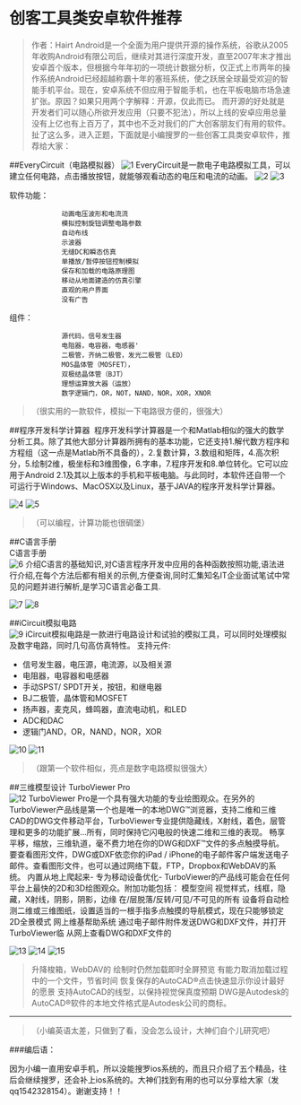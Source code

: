 # 创客工具类安卓软件推荐
>作者：Hairt
Android是一个全面为用户提供开源的操作系统，谷歌从2005年收购Android有限公司后，继续对其进行深度开发，直至2007年末才推出安卓首个版本，但根据今年年初的一项统计数据分析，仅正式上市两年的操作系统Android已经超越称霸十年的塞班系统，使之跃居全球最受欢迎的智能手机平台。现在，安卓系统不但应用于智能手机，也在平板电脑市场急速扩张。原因？如果只用两个字解释：开源，仅此而已。
  而开源的好处就是开发者们可以随心所欲开发应用（只要不犯法），所以上线的安卓应用总量没有上亿也有上百万了，其中也不乏对我们的广大创客朋友们有用的软件。
  扯了这么多，进入正题，下面就是小编搜罗的一些创客工具类安卓软件，推荐给大家：
  
##EveryCircuit（电路模拟器）
![1]()
EveryCircuit是一款电子电路模拟工具，可以建立任何电路，点击播放按钮，就能够观看动态的电压和电流的动画。
![2]()
![3]()

软件功能：
                
                 动画电压波形和电流流
                 模拟控制旋钮调整电路参数
                 自动布线
                 示波器
                 无缝DC和瞬态仿真
                 单播放/暂停按钮控制模拟
                 保存和加载的电路原理图
                 移动从地面建造的仿真引擎
                 直观的用户界面
                 没有广告

组件：
                 
                 源代码，信号发生器
                 电阻器，电容器，电感器'
                 二极管，齐纳二极管，发光二极管（LED）
                 MOS晶体管（MOSFET），
                 双极结晶体管（BJT）
                 理想运算放大器（运放）
                 数字逻辑门，OR，NOT，NAND，NOR，XOR，XNOR
>（很实用的一款软件，模拟一下电路很方便的，很强大）

##程序开发科学计算器 
 ![]()
 程序开发科学计算器是一个和Matlab相似的强大的数学分析工具。除了其他大部分计算器所拥有的基本功能，它还支持1.解代数方程序和方程组（这一点是Matlab所不具备的），2.复数计算，3.数组和矩阵，4.高次积分，5.绘制2维，极坐标和3维图像，6.字串，7.程序开发和8.单位转化。它可以应用于Android 2.1及其以上版本的手机和平板电脑。与此同时，本软件还自带一个可运行于Windows、MacOSX以及Linux，基于JAVA的程序开发科学计算器。

![4]()
![5]()

 >（可以编程，计算功能也很碉堡）
 
##C语言手册    
  C语言手册    
  ![6]()
  介绍C语言的基础知识,对C语言程序开发中应用的各种函数按照功能,语法进行介绍,在每个方法后都有相关的示例,方便查询,同时汇集知名IT企业面试笔试中常见的问题并进行解析,是学习C语言必备工具.

![7]() ![8]()

##iCircuit模拟电路   
![9]()
iCircuit模拟电路是一款进行电路设计和试验的模拟工具，可以同时处理模拟及数字电路，同时几句高仿真特性。
支持元件:
* 信号发生器，电压源，电流源，以及相关源
* 电阻器，电容器和电感器
* 手动SPST/ SPDT开关，按钮，和继电器
* BJ二极管，晶体管和MOSFET
* 扬声器，麦克风，蜂鸣器，直流电动机，和LED
* ADC和DAC
* 逻辑门AND，OR，NAND，NOR，XOR

![10]()
![11]()
>（跟第一个软件相似，亮点是数字电路模拟很强大）

##三维模型设计 TurboViewer Pro  
![12]()
TurboViewer Pro是一个具有强大功能的专业绘图观众。在另外的TurboViewer产品线是第一个也是唯一的本地DWG™浏览器，支持二维和三维CAD的DWG文件移动平台，TurboViewer专业提供隐藏线，X射线，着色，层管理和更多的功能扩展...所有，同时保持它闪电般的快速二维和三维的表现。
畅享平移，缩放，三维轨道，毫不费力地在你的DWG和DXF™文件的多点触摸导航。要查看图形文件，DWG或DXF依恋你的iPad / iPhone的电子邮件客户端发送电子邮件。查看图形文件，也可以通过网络下载，FTP，Dropbox和WebDAV的系统。
内置从地上爬起来- 专为移动设备优化- TurboViewer的产品线可能会在任何平台上最快的2D和3D绘图观众。附加功能包括： 模型空间 视觉样式，线框，隐藏，X射线，阴影，阴影，边缘 在/层脱落/反转/可见/不可见的所有 设备将自动检测二维或三维图纸，设置适当的一根手指多点触摸的导航模式，现在只能够锁定2D全景模式 网上维基帮助系统 通过电子邮件附件发送DWG和DXF文件，并打开TurboViewer临 从网上查看DWG和DXF文件的

![13]()
![14]()
![15]()

>升降梭箱，WebDAV的 绘制时仍然加载即时全屏预览 有能力取消加载过程中的一个文件，节省时间 恢复保存的AutoCAD®点击快速显示你设计最好的愿景 支持AutoCAD的线型，以保持视觉保真度预期 DWG是Autodesk的AutoCAD®软件的本地文件格式是Autodesk公司的商标。 

---

>（小编英语太差，只做到了看，没会怎么设计，大神们自个儿研究吧）

###编后语：

因为小编一直用安卓手机，所以没能搜罗ios系统的，而且只介绍了五个精品，往后会继续搜罗，还会补上ios系统的。大神们找到有用的也可以分享给大家（发qq1542328154）。谢谢支持！！




 


